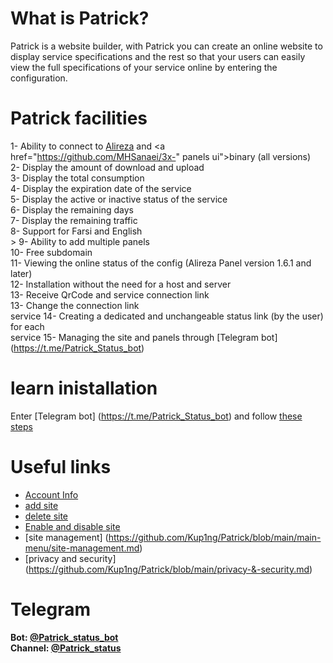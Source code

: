 # What is Patrick?
 Patrick is a website builder, with Patrick you can create an online website to display service specifications and the rest so that your users can easily view the full specifications of your service online by entering the configuration.

 # Patrick facilities
 1- Ability to connect to <a href="https://github.com/alireza0/x-ui">Alireza</a> and <a href="https://github.com/MHSanaei/3x-" panels  ui">binary</a> (all versions) <br>
  2- Display the amount of download and upload <br> 3- Display the total consumption <br>
  4- Display the expiration date of the service <br> 5- Display the active or inactive status of the service <br> 6- Display the remaining days <br> 7- Display the remaining traffic <br> 8- Support for Farsi and English <br>  > 9- Ability to add multiple panels <br> 10- Free subdomain
 <br> 11- Viewing the online status of the config (Alireza Panel version 1.6.1 and later) <br> 12- Installation without the need for a host and server <br> 13- Receive QrCode and service connection link <br> 13- Change the connection link  <br> service 14- Creating a dedicated and unchangeable status link (by the user) for each <br> service 15- Managing the site and panels through [Telegram bot] (https://t.me/Patrick_Status_bot)

 # learn inistallation
 Enter [Telegram bot] (https://t.me/Patrick_Status_bot)
  and follow [these steps](https://github.com/Kup1ng/Patrick/blob/main/main-menu/add-site.md)

 # Useful links
 - [Account Info](https://github.com/Kup1ng/Patrick/blob/main/main-menu/Account-info.md)
 - [add site](https://github.com/Kup1ng/Patrick/blob/main/main-menu/add-site.md)
 - [delete site](https://github.com/Kup1ng/Patrick/blob/main/main-menu/delete-site.md)
 - [Enable and disable site](https://github.com/Kup1ng/Patrick/blob/main/main-menu/enable-%26-disable-site.md)
 - [site management] (https://github.com/Kup1ng/Patrick/blob/main/main-menu/site-management.md)
 - [privacy and security] (https://github.com/Kup1ng/Patrick/blob/main/privacy-&-security.md)

 # Telegram
 **Bot: [@Patrick_status_bot](https://t.me/Patrick_Status_bot)**
 <br>
 **Channel: [@Patrick_status](https://t.me/Patrick_status)**
